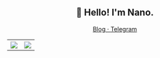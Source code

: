 ### 

<!--
**Konano/Konano** is a ✨ _special_ ✨ repository because its `README.md` (this file) appears on your GitHub profile.

Here are some ideas to get you started:

- 🔭 I’m currently working on ...
- 🌱 I’m currently learning ...
- 👯 I’m looking to collaborate on ...
- 🤔 I’m looking for help with ...
- 💬 Ask me about ...
- 📫 How to reach me: ...
- 😄 Pronouns: ...
- ⚡ Fun fact: ...
-->

<h2 align="center">👋 Hello! I'm Nano.</h2>
<p align="center">
  <a href="https://konanoo.com/">
  Blog · 
  </a>
  <a href="https://t.me/NanoApe">
  Telegram
  </a>
</p>

<table style="width:100%">
  <tr>
    <th><a href="https://github.com/Konano">
      <img src="https://github-readme-stats.vercel.app/api?username=Konano&show_icons=true&hide_border=true&count_private=true&include_all_commits=true" />
    </a></th>
    <th><a href="https://github.com/Konano">
      <img src="https://github-readme-stats.vercel.app/api/top-langs/?username=Konano&layout=compact&langs_count=6" />
    </a></th>
  </tr>
</table>
